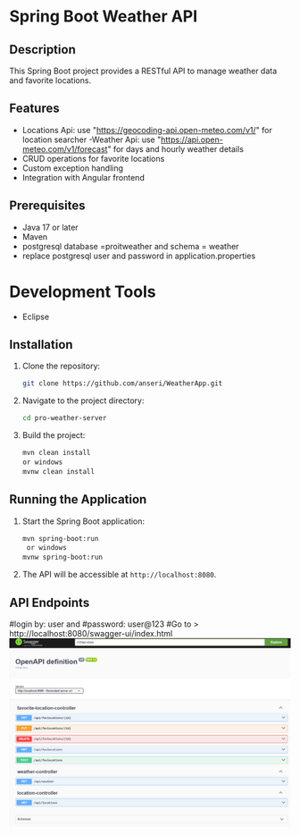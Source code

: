 # Spring Boot Weather API

## Description
This Spring Boot project provides a RESTful API to manage weather data and favorite locations.

## Features
- Locations Api:
    use "https://geocoding-api.open-meteo.com/v1/" for location searcher
-Weather Api:
    use "https://api.open-meteo.com/v1/forecast" for days and hourly weather details
- CRUD operations for favorite locations
- Custom exception handling
- Integration with Angular frontend

## Prerequisites
- Java 17 or later
- Maven
- postgresql database =proitweather and schema = weather
- replace postgresql user and password in application.properties

# Development Tools
- Eclipse

## Installation

1. Clone the repository:
    ```bash
    git clone https://github.com/anseri/WeatherApp.git
    ```

2. Navigate to the project directory:
    ```bash
    cd pro-weather-server
    ```

3. Build the project:
    ```bash
    mvn clean install
    or windows
    mvnw clean install
    ```

## Running the Application

1. Start the Spring Boot application:
    ```bash
    mvn spring-boot:run
     or windows
    mvnw spring-boot:run
    ```

2. The API will be accessible at `http://localhost:8080`.
## API Endpoints

#login by: user and 
#password: user@123
#Go to > http://localhost:8080/swagger-ui/index.html
![alt text](../image/Swagger-UI-Api.png)
